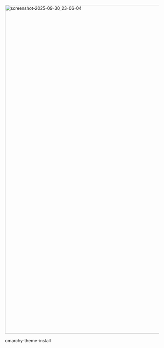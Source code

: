 <img width="1919" height="1079" alt="screenshot-2025-09-30_23-06-04" src="https://github.com/user-attachments/assets/174dfd93-231a-4a9d-bc0a-26f08cd43b5d" />


omarchy-theme-install 
